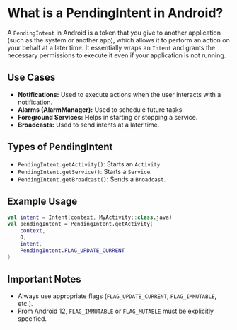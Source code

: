 # What is a PendingIntent in Android?

A `PendingIntent` in Android is a token that you give to another application (such as the system or another app), which allows it to perform an action on your behalf at a later time. It essentially wraps an `Intent` and grants the necessary permissions to execute it even if your application is not running.

## Use Cases
- **Notifications:** Used to execute actions when the user interacts with a notification.
- **Alarms (AlarmManager):** Used to schedule future tasks.
- **Foreground Services:** Helps in starting or stopping a service.
- **Broadcasts:** Used to send intents at a later time.

## Types of PendingIntent
- `PendingIntent.getActivity()`: Starts an `Activity`.
- `PendingIntent.getService()`: Starts a `Service`.
- `PendingIntent.getBroadcast()`: Sends a `Broadcast`.

## Example Usage
```kotlin
val intent = Intent(context, MyActivity::class.java)
val pendingIntent = PendingIntent.getActivity(
    context, 
    0, 
    intent, 
    PendingIntent.FLAG_UPDATE_CURRENT
)
```

## Important Notes
- Always use appropriate flags (`FLAG_UPDATE_CURRENT`, `FLAG_IMMUTABLE`, etc.).
- From Android 12, `FLAG_IMMUTABLE` or `FLAG_MUTABLE` must be explicitly specified.
